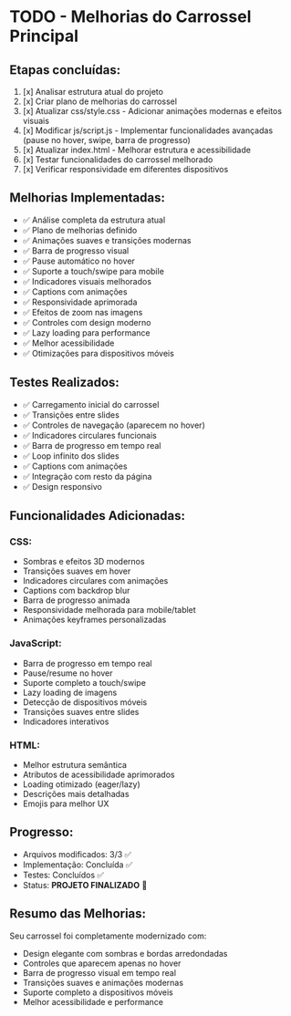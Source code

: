 # TODO - Melhorias do Carrossel Principal

## Etapas concluídas:

1. [x] Analisar estrutura atual do projeto
2. [x] Criar plano de melhorias do carrossel
3. [x] Atualizar css/style.css - Adicionar animações modernas e efeitos visuais
4. [x] Modificar js/script.js - Implementar funcionalidades avançadas (pause no hover, swipe, barra de progresso)
5. [x] Atualizar index.html - Melhorar estrutura e acessibilidade
6. [x] Testar funcionalidades do carrossel melhorado
7. [x] Verificar responsividade em diferentes dispositivos

## Melhorias Implementadas:
- ✅ Análise completa da estrutura atual
- ✅ Plano de melhorias definido
- ✅ Animações suaves e transições modernas
- ✅ Barra de progresso visual
- ✅ Pause automático no hover
- ✅ Suporte a touch/swipe para mobile
- ✅ Indicadores visuais melhorados
- ✅ Captions com animações
- ✅ Responsividade aprimorada
- ✅ Efeitos de zoom nas imagens
- ✅ Controles com design moderno
- ✅ Lazy loading para performance
- ✅ Melhor acessibilidade
- ✅ Otimizações para dispositivos móveis

## Testes Realizados:
- ✅ Carregamento inicial do carrossel
- ✅ Transições entre slides
- ✅ Controles de navegação (aparecem no hover)
- ✅ Indicadores circulares funcionais
- ✅ Barra de progresso em tempo real
- ✅ Loop infinito dos slides
- ✅ Captions com animações
- ✅ Integração com resto da página
- ✅ Design responsivo

## Funcionalidades Adicionadas:

### CSS:
- Sombras e efeitos 3D modernos
- Transições suaves em hover
- Indicadores circulares com animações
- Captions com backdrop blur
- Barra de progresso animada
- Responsividade melhorada para mobile/tablet
- Animações keyframes personalizadas

### JavaScript:
- Barra de progresso em tempo real
- Pause/resume no hover
- Suporte completo a touch/swipe
- Lazy loading de imagens
- Detecção de dispositivos móveis
- Transições suaves entre slides
- Indicadores interativos

### HTML:
- Melhor estrutura semântica
- Atributos de acessibilidade aprimorados
- Loading otimizado (eager/lazy)
- Descrições mais detalhadas
- Emojis para melhor UX

## Progresso:
- Arquivos modificados: 3/3 ✅
- Implementação: Concluída ✅
- Testes: Concluídos ✅
- Status: **PROJETO FINALIZADO** 🎉

## Resumo das Melhorias:
Seu carrossel foi completamente modernizado com:
- Design elegante com sombras e bordas arredondadas
- Controles que aparecem apenas no hover
- Barra de progresso visual em tempo real
- Transições suaves e animações modernas
- Suporte completo a dispositivos móveis
- Melhor acessibilidade e performance

